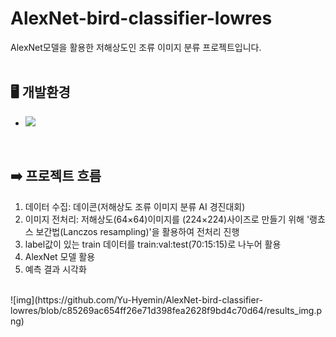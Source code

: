 # AlexNet-bird-classifier-lowres
AlexNet모델을 활용한 저해상도인 조류 이미지 분류 프로젝트입니다.
<br><br>

## 🖥️ 개발환경
* <img src="https://img.shields.io/badge/Google Colab-F9AB00?style=for-the-badge&logo=Google Colab&logoColor=white">
<br>

## ➡️ 프로젝트 흐름
1. 데이터 수집: 데이콘(저해상도 조류 이미지 분류 AI 경진대회)
2. 이미지 전처리: 저해상도(64×64)이미지를 (224×224)사이즈로 만들기 위해 '랭쵸스 보간법(Lanczos resampling)'을 활용하여 전처리 진행
3. label값이 있는 train 데이터를 train:val:test(70:15:15)로 나누어 활용
4. AlexNet 모델 활용
5. 예측 결과 시각화
<br>
![img](https://github.com/Yu-Hyemin/AlexNet-bird-classifier-lowres/blob/c85269ac654ff26e71d398fea2628f9bd4c70d64/results_img.png)
